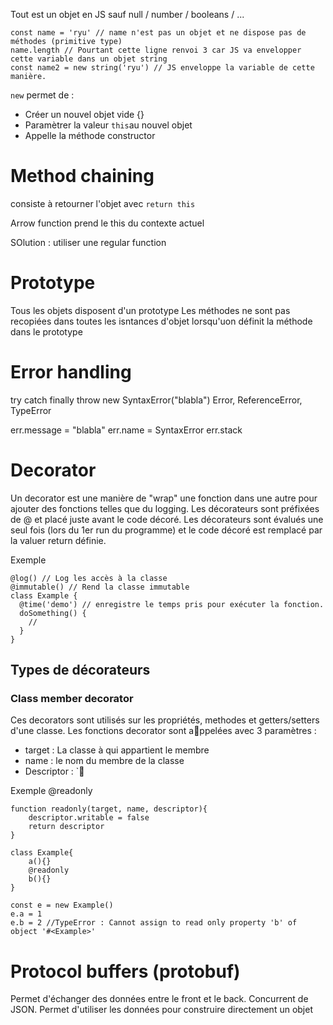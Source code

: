 Tout est un objet en JS sauf null / number / booleans / ... 
```JS
const name = 'ryu' // name n'est pas un objet et ne dispose pas de méthodes (primitive type)
name.length // Pourtant cette ligne renvoi 3 car JS va envelopper cette variable dans un objet string
const name2 = new string('ryu') // JS enveloppe la variable de cette manière.
```

`new` permet de :
- Créer un nouvel objet vide {}
- Paramètrer la valeur `this`au nouvel objet
- Appelle la méthode constructor

# Method chaining
consiste à retourner l'objet avec `return this`

Arrow function prend le this du contexte actuel

SOlution : utiliser une regular function

# Prototype

Tous les objets disposent d'un prototype
Les méthodes ne sont pas recopiées dans toutes les isntances d'objet lorsqu'uon définit la méthode dans le prototype

# Error handling

try 
catch
finally
throw new SyntaxError("blabla")
Error, ReferenceError, TypeError

err.message = "blabla"
err.name = SyntaxError
err.stack

# Decorator
Un decorator est une manière de "wrap" une fonction dans une autre pour ajouter des fonctions telles que du logging.
Les décorateurs sont préfixées de @ et placé juste avant le code décoré.
Les décorateurs sont évalués une seul fois (lors du 1er run du programme) et le code décoré est remplacé par la valuer return définie.

Exemple 
```JS
@log() // Log les accès à la classe
@immutable() // Rend la classe immutable
class Example {
  @time('demo') // enregistre le temps pris pour exécuter la fonction.
  doSomething() {
    //
  }
}
```

## Types de décorateurs
### Class member decorator
Ces decorators sont utilisés sur les propriétés, methodes et getters/setters d'une classe.
Les fonctions decorator sont appelées avec 3 paramètres :
- target : La classe à qui appartient le membre
- name : le nom du membre de la classe
- Descriptor : `

Exemple @readonly
```JS
function readonly(target, name, descriptor){
    descriptor.writable = false
    return descriptor
}

class Example{
    a(){}
    @readonly
    b(){}
}

const e = new Example()
e.a = 1
e.b = 2 //TypeError : Cannot assign to read only property 'b' of object '#<Example>'
```

# Protocol buffers (protobuf)
Permet d'échanger des données entre le front et le back.
Concurrent de JSON.
Permet d'utiliser les données pour construire directement un objet